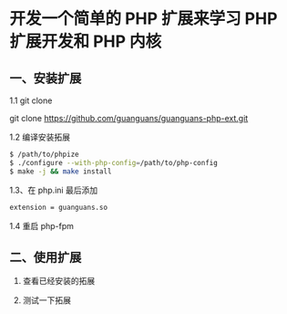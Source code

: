 # 开发一个简单的 PHP 扩展来学习 PHP 扩展开发和 PHP 内核

## 一、安装扩展

1.1 git clone

git clone https://github.com/guanguans/guanguans-php-ext.git

1.2 编译安装拓展

``` sh
$ /path/to/phpize
$ ./configure --with-php-config=/path/to/php-config
$ make -j && make install
```

1.3、在 php.ini 最后添加

``` sh
extension = guanguans.so
```

1.4 重启 php-fpm

## 二、使用扩展

1. 查看已经安装的拓展


2. 测试一下拓展

